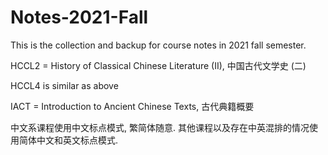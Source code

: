 # Notes-2021-Fall

This is the collection and backup for course notes in 2021 fall semester. 



HCCL2 = History of Classical Chinese Literature (II), 中国古代文学史 (二)

HCCL4 is similar as above

IACT = Introduction to Ancient Chinese Texts, 古代典籍概要



中文系课程使用中文标点模式, 繁简体随意. 其他课程以及存在中英混排的情况使用简体中文和英文标点模式. 

